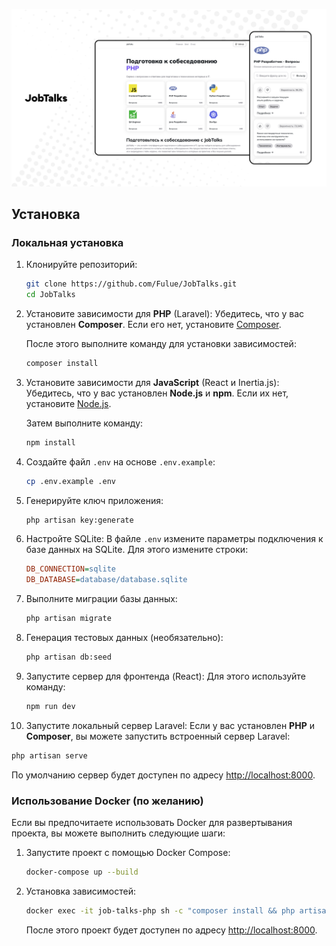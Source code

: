 ![Скриншот JobTalks](main.png)

## Установка

### Локальная установка

1. Клонируйте репозиторий:
   ```bash
   git clone https://github.com/Fulue/JobTalks.git
   cd JobTalks
   ```

2. Установите зависимости для **PHP** (Laravel):
   Убедитесь, что у вас установлен **Composer**. Если его нет, установите [Composer](https://getcomposer.org/).

   После этого выполните команду для установки зависимостей:
   ```bash
   composer install
   ```

3. Установите зависимости для **JavaScript** (React и Inertia.js):
   Убедитесь, что у вас установлен **Node.js** и **npm**. Если их нет, установите [Node.js](https://nodejs.org/).

   Затем выполните команду:
   ```bash
   npm install
   ```

4. Создайте файл `.env` на основе `.env.example`:
   ```bash
   cp .env.example .env
   ```

5. Генерируйте ключ приложения:
   ```bash
   php artisan key:generate
   ```

6. Настройте SQLite:
   В файле `.env` измените параметры подключения к базе данных на SQLite. Для этого измените строки:

   ```ini
   DB_CONNECTION=sqlite
   DB_DATABASE=database/database.sqlite
   ```

7. Выполните миграции базы данных:
   ```bash
   php artisan migrate
   ```

8. Генерация тестовых данных (необязательно):
   ```bash
   php artisan db:seed
   ```

9. Запустите сервер для фронтенда (React):
   Для этого используйте команду:
   ```bash
   npm run dev
   ```

10. Запустите локальный сервер Laravel:
    Если у вас установлен **PHP** и **Composer**, вы можете запустить встроенный сервер Laravel:
   ```bash
   php artisan serve
   ```

По умолчанию сервер будет доступен по адресу [http://localhost:8000](http://localhost:8000).

### Использование Docker (по желанию)

Если вы предпочитаете использовать Docker для развертывания проекта, вы можете выполнить следующие шаги:

1. Запустите проект с помощью Docker Compose:
   ```bash
   docker-compose up --build
   ```
   
2. Установка зависимостей:
   ```bash
   docker exec -it job-talks-php sh -c "composer install && php artisan key:generate && npm install && npm run build"
   ```

   После этого проект будет доступен по адресу [http://localhost:8000](http://localhost:8000).
